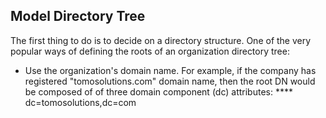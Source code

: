 ## Model Directory Tree
The first thing to do is to decide on a directory structure. One of the very
popular ways of defining the roots of an organization directory tree:
* Use the organization's domain name. For example, if the company has
  registered "tomosolutions.com" domain name, then the root DN would be
composed of of three domain component (dc) attributes:
  **** dc=tomosolutions,dc=com

